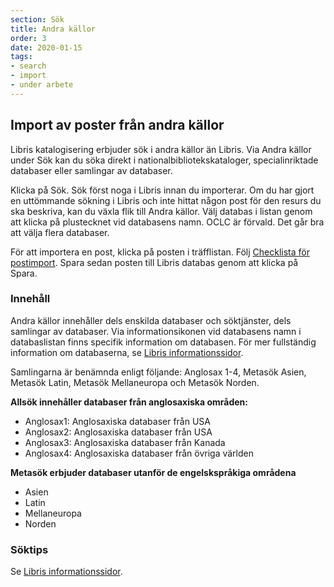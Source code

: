 ```yaml
---
section: Sök
title: Andra källor
order: 3
date: 2020-01-15
tags:
- search
- import
- under arbete
---
```


## Import av poster från andra källor

Libris katalogisering erbjuder sök i andra källor än Libris. Via Andra källor under Sök kan du söka direkt i nationalbibliotekskataloger, specialinriktade databaser eller samlingar av databaser. 

Klicka på Sök. Sök först noga i Libris innan du importerar. Om du har gjort en uttömmande sökning i Libris och inte hittat någon post för den resurs du ska beskriva, kan du växla flik till Andra källor. Välj databas i listan genom att klicka på plustecknet vid databasens namn. OCLC är förvald. Det går bra att välja flera databaser.  

För att importera en post, klicka på posten i träfflistan. Följ [Checklista för postimport](https://libris.kb.se/katalogisering/help/editor-checklist-import). Spara sedan posten till Libris databas genom att klicka på Spara.
 
### Innehåll
Andra källor innehåller dels enskilda databaser och söktjänster, dels samlingar av databaser. Via informationsikonen vid databasens namn i databaslistan finns specifik information om databasen. För mer fullständig information om databaserna, se [Libris informationssidor](https://www.kb.se/samverkan-och-utveckling/libris/katalogisering-i-libris/andra-kallor.html#item-42705879d169b8ba882abf1).  

Samlingarna är benämnda enligt följande: Anglosax 1-4, Metasök Asien, Metasök Latin, Metasök Mellaneuropa och Metasök Norden. 

**Allsök innehåller databaser från anglosaxiska områden:**

* Anglosax1: Anglosaxiska databaser från USA
* Anglosax2: Anglosaxiska databaser från USA
* Anglosax3: Anglosaxiska databaser från Kanada
* Anglosax4: Anglosaxiska databaser från övriga världen

**Metasök erbjuder databaser utanför de engelskspråkiga områdena**

* Asien
* Latin
* Mellaneuropa
* Norden

### Söktips
Se [Libris informationssidor](https://www.kb.se/samverkan-och-utveckling/libris/katalogisering-i-libris/andra-kallor.html#item-42705879d169b8ba882abf1).  

